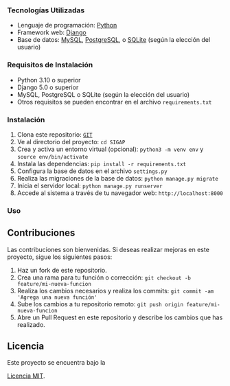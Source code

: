### Tecnologías Utilizadas

- Lenguaje de programación: [Python](https://www.python.org/)
- Framework web: [Django](https://www.djangoproject.com/)
- Base de datos: [MySQL](https://www.mysql.com/), [PostgreSQL](https://www.postgresql.org/), o [SQLite](https://www.sqlite.org/) (según la elección del usuario)

### Requisitos de Instalación

- Python 3.10 o superior
- Django 5.0 o superior
- MySQL, PostgreSQL o SQLite (según la elección del usuario)
- Otros requisitos se pueden encontrar en el archivo `requirements.txt`

### Instalación

1. Clona este repositorio: [`GIT`](https://github.com/darzkrow/SIGAP.git)
2. Ve al directorio del proyecto: `cd SIGAP`
3. Crea y activa un entorno virtual (opcional): `python3 -m venv env` y `source env/bin/activate`
4. Instala las dependencias: `pip install -r requirements.txt`
5. Configura la base de datos en el archivo `settings.py`
6. Realiza las migraciones de la base de datos: `python manage.py migrate`
7. Inicia el servidor local: `python manage.py runserver`
8. Accede al sistema a través de tu navegador web: `http://localhost:8000`

### Uso



## Contribuciones

Las contribuciones son bienvenidas. Si deseas realizar mejoras en este proyecto, sigue los siguientes pasos:

1. Haz un fork de este repositorio.
2. Crea una rama para tu función o corrección: `git checkout -b feature/mi-nueva-funcion`
3. Realiza los cambios necesarios y realiza los commits: `git commit -am 'Agrega una nueva función'`
4. Sube los cambios a tu repositorio remoto: `git push origin feature/mi-nueva-funcion`
5. Abre un Pull Request en este repositorio y describe los cambios que has realizado.

## Licencia

Este proyecto se encuentra bajo la

 [Licencia MIT](LICENSE).